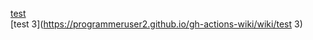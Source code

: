 [test](https://programmeruser2.github.io/gh-actions-wiki/wiki/test)  
[test 3](https://programmeruser2.github.io/gh-actions-wiki/wiki/test 3)  
